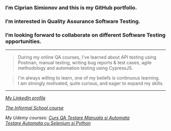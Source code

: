 ### I’m Ciprian Simionov and this is my GitHub portfolio.

### I’m interested in Quality Assurance Software Testing.

### I’m looking forward to collaborate on different Software Testing opportunities.

----------------------------------------------------------------

> During my online QA courses, I've learned about API testing using Postman, manual testing, writing bug reports & test cases, agile methodology and automation testing using CypressJS.

> I'm always willing to learn, one of my beliefs is continuous learning. \
> I am strongly motivated, quite curious, and eager to expand my skills.

----------------------------------------------------------------

*[My LinkedIn profile](www.linkedin.com/in/cipriansimionov)*

*[The Informal School course](https://cutt.ly/eG5Wdbq)*

*My Udemy courses: [Curs QA Testare Manuala si Automata](https://www.udemy.com/course/testare-manuala-si-automata-curs-qa/) \
		 [Testare Automata cu Selenium si Python](https://www.udemy.com/course/testare-automata-selenium-python-pom/)*
